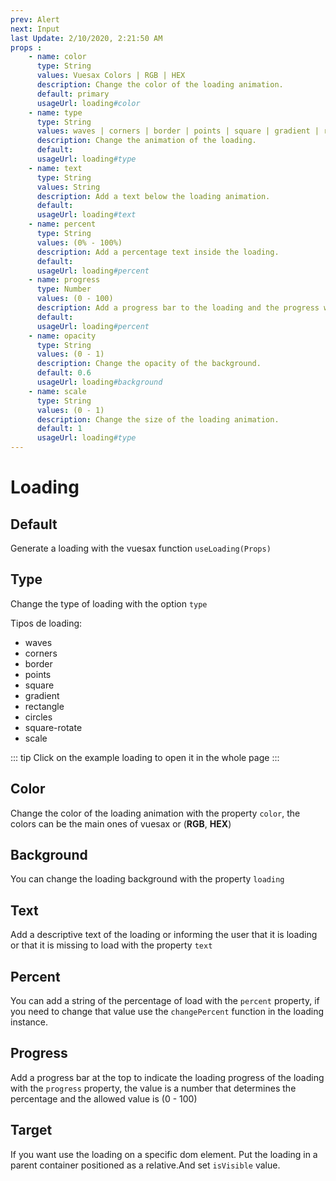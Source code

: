 ```yaml
---
prev: Alert
next: Input
last Update: 2/10/2020, 2:21:50 AM
props : 
    - name: color
      type: String
      values: Vuesax Colors | RGB | HEX
      description: Change the color of the loading animation.
      default: primary
      usageUrl: loading#color
    - name: type
      type: String
      values: waves | corners | border | points | square | gradient | rectangle | circles | square-rotate | scale
      description: Change the animation of the loading.
      default:
      usageUrl: loading#type
    - name: text
      type: String
      values: String
      description: Add a text below the loading animation.
      default: 
      usageUrl: loading#text
    - name: percent
      type: String
      values: (0% - 100%)
      description: Add a percentage text inside the loading.
      default: 
      usageUrl: loading#percent
    - name: progress
      type: Number
      values: (0 - 100)
      description: Add a progress bar to the loading and the progress would be the value.
      default: 
      usageUrl: loading#percent
    - name: opacity
      type: String
      values: (0 - 1)
      description: Change the opacity of the background.
      default: 0.6
      usageUrl: loading#background
    - name: scale
      type: String
      values: (0 - 1)
      description: Change the size of the loading animation.
      default: 1
      usageUrl: loading#type
---
```

# Loading

<card>

## Default

Generate a loading with the vuesax function `useLoading(Props)`

</card>

<card subtitle="Type">

## Type <Badge text="Update" type="warn" />

Change the type of loading with the option `type`

Tipos de loading:

- waves
- corners
- border
- points
- square
- gradient
- rectangle
- circles
- square-rotate
- scale

::: tip
  Click on the example loading to open it in the whole page
:::

</card>

<card subtitle="Color">

## Color

Change the color of the loading animation with the property `color`, the colors can be the main ones of vuesax or (**RGB**, **HEX**)

</card>

<card subtitle="Background">

## Background

You can change the loading background with the property `loading`

</card>

<card subtitle="Text">

## Text

Add a descriptive text of the loading or informing the user that it is loading or that it is missing to load with the property `text`

</card>

<card subtitle="Percent">

## Percent

You can add a string of the percentage of load with the `percent` property, if you need to change that value use the `changePercent` function in the loading instance.

</card>

<card subtitle="Progress">

## Progress

Add a progress bar at the top to indicate the loading progress of the loading with the `progress` property, the value is a number that determines the percentage and the allowed value is (0 - 100)

</card>

<card subtitle="Target">

## Target

If you want use the loading on a specific dom element. Put the loading in a parent container positioned as a relative.And set `isVisible` value.
</card>

<script setup>
import Api from "../../../theme/global-components/template/API.tsx"
</script>

<Api/>
